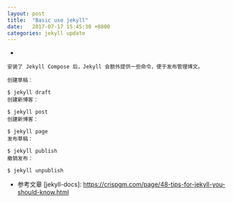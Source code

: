 ```yaml
---
layout: post
title:  "Basic use jekyll"
date:   2017-07-17 15:45:30 +0800
categories: jekyll update
---
```


* 
```
安装了 Jekyll Compose 后，Jekyll 会额外提供一些命令，便于发布管理博文。

创建草稿：

$ jekyll draft
创建新博客：

$ jekyll post
创建新博客：

$ jekyll page
发布草稿：

$ jekyll publish
撤销发布：

$ jekyll unpublish
```

* 参考文章
[jekyll-docs]: https://crispgm.com/page/48-tips-for-jekyll-you-should-know.html
